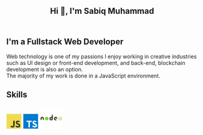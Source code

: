 <article>
  <header>
    <h1>Hi 👋, I'm Sabiq Muhammad</h1>
  </header>
  <section>
    <h2>I'm a Fullstack Web Developer</h2>
    <p>
      Web technology is one of my passions I enjoy working in creative industries such as
      UI design or front-end development, and back-end, blockchain development is also an option. 
      <br />
      The majority of my work is done in a JavaScript environment. 
    </p>
  </section>
  <section>
    <h2>Skills</h2>
    <p>
      <img 
        alt="javascript" 
        src="https://raw.githubusercontent.com/devicons/devicon/master/icons/javascript/javascript-original.svg" 
        width="40" 
        height="40"
      />
      <img 
        alt="typescript" 
        src="https://raw.githubusercontent.com/devicons/devicon/master/icons/typescript/typescript-original.svg" 
        width="40" 
        height="40"
      />
      <img 
        alt="nodejs" 
        src="https://raw.githubusercontent.com/devicons/devicon/master/icons/nodejs/nodejs-original-wordmark.svg" 
        width="60" 
        height="60"
      />
    </p>
  </section>
</article>



 <!-- <img src="https://raw.githubusercontent.com/devicons/devicon/master/icons/javascript/javascript-original.svg" alt="javascript" width="40" height="40"/> -->
<!--
**sabiq7392/sabiq7392** is a ✨ _special_ ✨ repository because its `README.md` (this file) appears on your GitHub profile.

Here are some ideas to get you started:

- 🔭 I’m currently working on ...
- 🌱 I’m currently learning ...
- 👯 I’m looking to collaborate on ...
- 🤔 I’m looking for help with ...
- 💬 Ask me about ...
- 📫 How to reach me: ...
- 😄 Pronouns: ...
- ⚡ Fun fact: ...
-->

